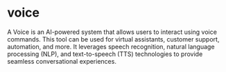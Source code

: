 # voice
A Voice is an AI-powered system that allows users to interact using voice commands. This tool can be used for virtual assistants, customer support, automation, and more. It leverages speech recognition, natural language processing (NLP), and text-to-speech (TTS) technologies to provide seamless conversational experiences.
